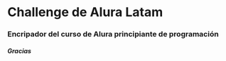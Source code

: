 # Challenge de Alura Latam

### Encripador del curso de Alura principiante de programación

##### Gracias
